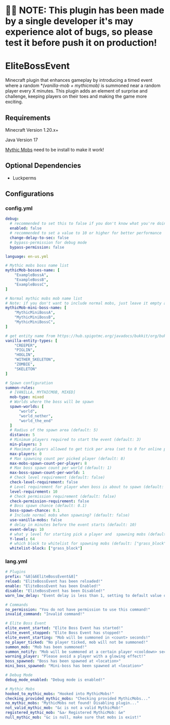 # 🙏🏻 NOTE: This plugin has been made by a single developer it's may experience alot of bugs, so please test it before push it on production!


# EliteBossEvent
Minecraft plugin that enhances gameplay by introducing a timed event where a random \**(vanilla-mob + mythicmob)* is summoned near a random player every X minutes. This plugin adds an element of surprise and challenge, keeping players on their toes and making the game more exciting.

## Requirements

Minecraft Version 1.20.x+

Java Version 17

[Mythic Mobs](https://mythiccraft.io/index.php?pages/official-mythicmobs-download/&version=5.6.2#google_vignette) need to be install to make it work!

## Optional Dependencies

- Luckperms

## Configurations

### config.yml
``` yaml
debug:
  # recommended to set this to false if you don't know what you're doing
  enabled: false
  # recommended to set a value to 10 or higher for better performance
  change-delay-to-sec: false
  # bypass-permission for debug mode
  bypass-permission: false

language: en-us.yml

# Mythic mobs boss name list
mythicMob-bosses-name: [
    "ExampleBossA",
    "ExampleBossB",
    "ExampleBossC",
]

# Normal mythic mobs mob name list
# Note: if you don't want to include normal mobs, just leave it empty and set include-normal-mobs to true
mythicMob-mini-boss-name: [
    "MythicMiniBossA",
    "MythicMiniBossB",
    "MythicMiniBossC",
]

# get entity name from https://hub.spigotmc.org/javadocs/bukkit/org/bukkit/entity/EntityType.html
vanilla-entity-types: [
    "CREEPER",
    "PIGLIN",
    "HOGLIN",
    "WITHER_SKELETON",
    "ZOMBIE",
    "SKELETON"
]

# Spawn configuration
summon-rules:
  # [VANILLA, MYTHICMOB, MIXED]
  mob-type: mixed
  # Worlds where the boss will be spawn
  spawn-worlds: [
      "world",
      "world_nether",
      "world_the_end"
  ]
  # Radius of the spawn area (default: 5)
  distance: 5
  # Minimum players required to start the event (default: 3)
  min-players: 3
  # Maximum players allowed to get tick per area (set to 0 for online players size / 2)
  max-players: 0
  # Max spawning count per picked player (default: 8)
  max-mobs-spawn-count-per-player: 8
  # Max boss spawn count per world (default: 1)
  max-boss-spawn-count-per-world: 1
  # Check level requirement (default: false)
  check-level-requirement: false
  # Level requirement for player when boss is about to spawn (default: 1)
  level-requirement: 10
  # Check permission requirement (default: false)
  check-permission-requirement: false
  # Boss spawn chance (default: 0.1)
  boss-spawn-chance: 0.1
  # Include normal mobs when spawning? (default: false)
  use-vanilla-mobs: false
  # delay in minutes before the event starts (default: 10)
  event-delay: 10
  # what y level for starting pick a player and  spawning mobs (default: 64)
  Y-level: 64
  # which block to whitelist for spawning mobs (default: ["grass_block"])
  whitelist-block: ["grass_block"]
```

### lang.yml

``` yaml
# Plugins
prefix: "&8[&6EliteBossEvent&8]"
reload: "EliteBossEvent has been reloaded!"
enable: "EliteBossEvent has been Enabled!"
disable: "EliteBossEvent has been Disabled!"
warn_low_delay: "Event delay is less than 1, setting to default value of 10 minutes."

# Commands
no_permission: "You do not have permission to use this command!"
invalid_command: "Invalid command!"

# Elite Boss Event
elite_event_started: "Elite Boss Event has started!"
elite_event_stopped: "Elite Boss Event has stopped!"
elite_event_starting: "Mob will be summoned in <count> seconds!"
no_player_ticked: "No player ticked, mob will not be summoned!"
summon_mob: "Mob has been summoned!"
summon_notify: "Mob will be summoned at a certain player <cooldown> seconds!"
warning_player: "Please avoid a player with a glowing effect!"
boss_spawned: "Boss has been spawned at <location>"
mini_boss_spawned: "Mini-boss has been spawned at <location>"

# Debug Mode
debug_mode_enabled: "Debug mode is enabled!"

# Mythic Mobs
hooked_to_mythic_mobs: "Hooked into MythicMobs!"
checking_provided_mythic_mobs: "Checking provided MythicMobs..."
no_mythic_mobs: "MythicMobs not found! Disabling plugin..."
not_valid_mythic_mob: "&c is not a valid MythicMob!"
registered_mythic_mob: "&a✓ Registered MythicMob: &e"
null_mythic_mob: "&c is null, make sure that mobs is exist!"
```

